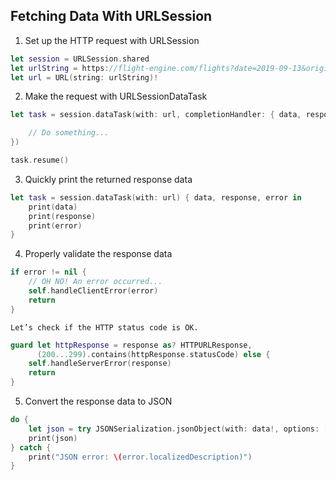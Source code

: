 ## Fetching Data With URLSession

1. Set up the HTTP request with URLSession

```swift
let session = URLSession.shared
let urlString = https://flight-engine.com/flights?date=2019-09-13&origin=lax&destination=dfw
let url = URL(string: urlString)!
```
	
2. Make the request with URLSessionDataTask

```swift
let task = session.dataTask(with: url, completionHandler: { data, response, error in

    // Do something...
})

task.resume()
```

3. Quickly print the returned response data

```swift
let task = session.dataTask(with: url) { data, response, error in
    print(data)
    print(response)
    print(error)
}
```

4. Properly validate the response data

```swift
if error != nil {
    // OH NO! An error occurred...   
    self.handleClientError(error)
    return
}
```
	Let’s check if the HTTP status code is OK. 

```swift
guard let httpResponse = response as? HTTPURLResponse,
      (200...299).contains(httpResponse.statusCode) else {
    self.handleServerError(response)
    return
}
```

5. Convert the response data to JSON

```swift
do {
    let json = try JSONSerialization.jsonObject(with: data!, options: [])
    print(json)
} catch {
    print("JSON error: \(error.localizedDescription)")
}
```
